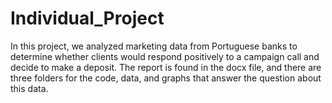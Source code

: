 # Individual_Project

In this project, we analyzed marketing data from Portuguese banks to determine whether clients would respond positively to a campaign call and decide to make a deposit. The report is found in the docx file, and there are three folders for the code, data, and graphs that answer the question about this data.
